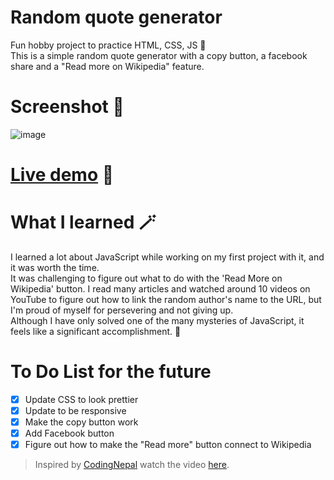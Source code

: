 # Random quote generator
Fun hobby project to practice HTML, CSS, JS 🥰 <br/>
This is a simple random quote generator with a copy button, a facebook share and a "Read more on Wikipedia" feature.

# Screenshot 🎢

![image](https://user-images.githubusercontent.com/122805112/225309973-81e7e28f-08c6-4eaf-b5b6-70b093b46351.png)

# [Live demo](https://hrvtfnn.github.io/random-quote-generator/) 🚀

# What I learned 🪄

I learned a lot about JavaScript while working on my first project with it, and it was worth the time. <br>
It was challenging to figure out what to do with the 'Read More on Wikipedia' button. I read many articles and watched around 10 videos on YouTube to figure out how to link the random author's name to the URL, but I'm proud of myself for persevering and not giving up. <br> 
Although I have only solved one of the many mysteries of JavaScript, it feels like a significant accomplishment. 🎉

# To Do List for the future

- [x] Update CSS to look prettier
- [x] Update to be responsive
- [x] Make the copy button work
- [x] Add Facebook button
- [x] Figure out how to make the "Read more" button connect to Wikipedia

> Inspired by [CodingNepal](https://www.codingnepalweb.com/) watch the video [here](https://www.youtube.com/watch?v=I0v9ZOY3_0k&t=2s&ab_channel=CodingNepal).
